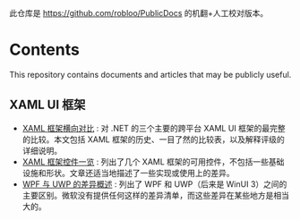 此仓库是 https://github.com/robloo/PublicDocs 的机翻+人工校对版本。

# Contents

This repository contains documents and articles that may be publicly useful.

## XAML UI 框架

 * [XAML 框架横向对比](XAMLFrameworkComparison.zh-CN.md) : 对 .NET 的三个主要的跨平台 XAML UI 框架的最完整的比较。本文包括 XAML 框架的历史、一目了然的比较表，以及解释评级的详细说明。
 * [XAML 框架控件一览](XAMLFrameworkControls.zh-CN.md) : 列出了几个 XAML 框架的可用控件，不包括一些基础设施和形状。文章还适当地描述了一些实现或使用上的差异。
 * [WPF 与 UWP 的差异概述](UWPvsWPF.zh-CN.md) : 列出了 WPF 和 UWP（后来是 WinUI 3）之间的主要区别。微软没有提供任何这样的差异清单，而这些差异在某些地方是相当大的。
